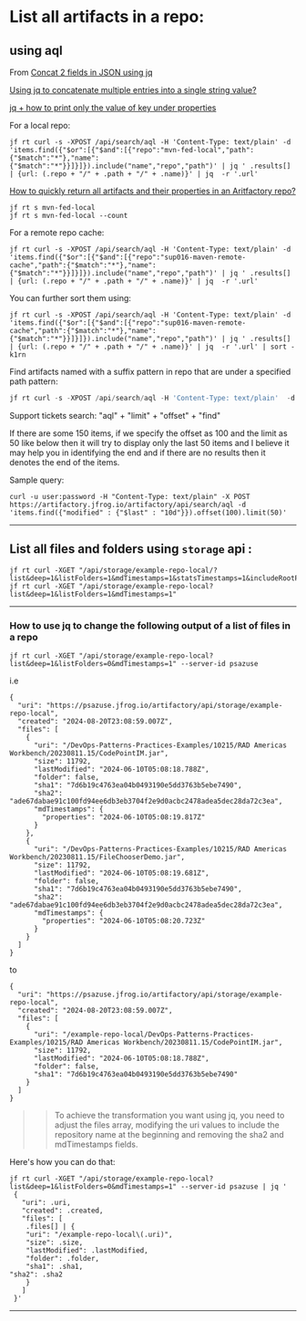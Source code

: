 # List all artifacts in a repo:

## using aql
From
[Concat 2 fields in JSON using jq](https://stackoverflow.com/questions/37710718/concat-2-fields-in-json-using-jq)

[Using jq to concatenate multiple entries into a single string value?](https://stackoverflow.com/questions/68022774/using-jq-to-concatenate-multiple-entries-into-a-single-string-value)

[jq + how to print only the value of key under properties](https://unix.stackexchange.com/questions/460059/jq-how-to-print-only-the-value-of-key-under-properties)

For a local repo:
```
jf rt curl -s -XPOST /api/search/aql -H 'Content-Type: text/plain' -d 'items.find({"$or":[{"$and":[{"repo":"mvn-fed-local","path":{"$match":"*"},"name":{"$match":"*"}}]}]}).include("name","repo","path")' | jq ' .results[] | {url: (.repo + "/" + .path + "/" + .name)}' | jq  -r '.url'
```
[How to quickly return all artifacts and their properties in an Aritfactory repo?](https://stackoverflow.com/questions/64380004/how-to-quickly-return-all-artifacts-and-their-properties-in-an-aritfactory-repo)

```text
jf rt s mvn-fed-local
jf rt s mvn-fed-local --count

```

For a remote repo cache:
```
jf rt curl -s -XPOST /api/search/aql -H 'Content-Type: text/plain' -d 'items.find({"$or":[{"$and":[{"repo":"sup016-maven-remote-cache","path":{"$match":"*"},"name":{"$match":"*"}}]}]}).include("name","repo","path")' | jq ' .results[] | {url: (.repo + "/" + .path + "/" + .name)}' | jq  -r '.url'
```
You can further sort them using:
```text
jf rt curl -s -XPOST /api/search/aql -H 'Content-Type: text/plain' -d 'items.find({"$or":[{"$and":[{"repo":"sup016-maven-remote-cache","path":{"$match":"*"},"name":{"$match":"*"}}]}]}).include("name","repo","path")' | jq ' .results[] | {url: (.repo + "/" + .path + "/" + .name)}' | jq  -r '.url' | sort -k1rn
```
Find artifacts named with a suffix pattern in repo that are under a specified path pattern:
```sql
jf rt curl -s -XPOST /api/search/aql -H 'Content-Type: text/plain'  -d 'items.find({ "repo": "local-goldimages-legacy-generic-aws-us-east-1", "path": { "$match": "http:/*" }, "name": { "$match": "*filelists.xml.gz" } }).include("repo", "path", "name", "size", "actual_sha1", "sha256", "created", "modified", "updated", "created_by", "modified_by", "stat.downloaded", "stat.downloads")'
```

Support tickets search: "aql" + "limit" + "offset" + "find"

If there are some 150 items, if we specify the offset as 100 and the limit as 50 like below then it will try to display only the last 50 items and I believe it may help you in identifying the end and if there are no results then it denotes the end of the items.

Sample query:
```aidl
curl -u user:password -H "Content-Type: text/plain" -X POST https://artifactory.jfrog.io/artifactory/api/search/aql -d 
'items.find({"modified" : {"$last" : "10d"}}).offset(100).limit(50)'
```

---

## List all files and folders using `storage` api :
```text
jf rt curl -XGET "/api/storage/example-repo-local/?list&deep=1&listFolders=1&mdTimestamps=1&statsTimestamps=1&includeRootPath=1"
jf rt curl -XGET "/api/storage/example-repo-local?list&deep=1&listFolders=1&mdTimestamps=1"
```
---
### How to use jq to change the following output of a list of files in a repo 
```
jf rt curl -XGET "/api/storage/example-repo-local?list&deep=1&listFolders=0&mdTimestamps=1" --server-id psazuse
```
i.e
```
{
  "uri": "https://psazuse.jfrog.io/artifactory/api/storage/example-repo-local",
  "created": "2024-08-20T23:08:59.007Z",
  "files": [
    {
      "uri": "/DevOps-Patterns-Practices-Examples/10215/RAD Americas Workbench/20230811.15/CodePointIM.jar",
      "size": 11792,
      "lastModified": "2024-06-10T05:08:18.788Z",
      "folder": false,
      "sha1": "7d6b19c4763ea04b0493190e5dd3763b5ebe7490",
      "sha2": "ade67dabae91c100fd94ee6db3eb3704f2e9d0acbc2478adea5dec28da72c3ea",
      "mdTimestamps": {
        "properties": "2024-06-10T05:08:19.817Z"
      }
    },
    {
      "uri": "/DevOps-Patterns-Practices-Examples/10215/RAD Americas Workbench/20230811.15/FileChooserDemo.jar",
      "size": 11792,
      "lastModified": "2024-06-10T05:08:19.681Z",
      "folder": false,
      "sha1": "7d6b19c4763ea04b0493190e5dd3763b5ebe7490",
      "sha2": "ade67dabae91c100fd94ee6db3eb3704f2e9d0acbc2478adea5dec28da72c3ea",
      "mdTimestamps": {
        "properties": "2024-06-10T05:08:20.723Z"
      }
    }
  ]
}
```
to
```
{
  "uri": "https://psazuse.jfrog.io/artifactory/api/storage/example-repo-local",
  "created": "2024-08-20T23:08:59.007Z",
  "files": [
    {
      "uri": "/example-repo-local/DevOps-Patterns-Practices-Examples/10215/RAD Americas Workbench/20230811.15/CodePointIM.jar",
      "size": 11792,
      "lastModified": "2024-06-10T05:08:18.788Z",
      "folder": false,
      "sha1": "7d6b19c4763ea04b0493190e5dd3763b5ebe7490"
    }
  ]
}
```

>> To achieve the transformation you want using jq, you need to adjust the files array, modifying the uri values to 
 include the repository name at the beginning and removing the sha2 and mdTimestamps fields. 
> 
Here's how you can do that:
```
jf rt curl -XGET "/api/storage/example-repo-local?list&deep=1&listFolders=0&mdTimestamps=1" --server-id psazuse | jq '
 {
   "uri": .uri,
   "created": .created,
   "files": [
 	.files[] | {
   	"uri": "/example-repo-local\(.uri)",
   	"size": .size,
   	"lastModified": .lastModified,
   	"folder": .folder,
   	"sha1": .sha1,
"sha2": .sha2
 	}
   ]
 }'

```
---



